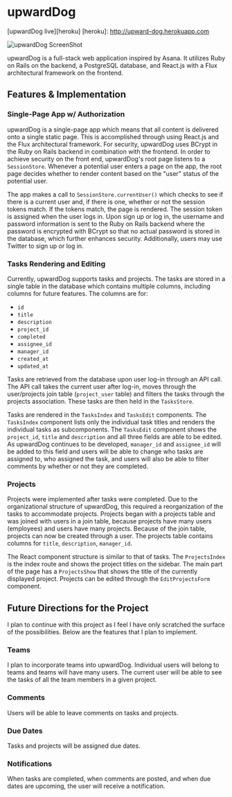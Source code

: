 # upwardDog

[upwardDog live][heroku]
[heroku]: http://upward-dog.herokuapp.com

![upwardDog ScreenShot](assets/images/upwardDog-screen-shot.png)

upwardDog is a full-stack web application inspired by Asana.  It utilizes Ruby on Rails on the backend, a PostgreSQL database, and React.js with a Flux architectural framework on the frontend.  

## Features & Implementation


### Single-Page App w/ Authorization

upwardDog is a single-page app which means that all content is delivered onto a single static page.  This is accomplished through using React.js and the Flux architectural framework.  For security, upwardDog uses BCrypt in the Ruby on Rails backend in combination with the frontend.  In order to achieve security on the front end, upwardDog's root page listens to a `SessionStore`.  Whenever a potential user enters a page on the app, the root page decides whether to render content based on the "user" status of the potential user.  

The app makes a call to `SessionStore.currentUser()` which checks to see if there is a current user and, if there is one, whether or not the session tokens match.  If the tokens match, the page is rendered.  The session token is assigned when the user logs in.  Upon sign up or log in, the username and password information is sent to the Ruby on Rails backend where the password is encrypted with BCrypt so that no actual password is stored in the database, which further enhances security.  Additionally, users may use Twitter to sign up or log in.

### Tasks Rendering and Editing
  Currently, upwardDog supports tasks and projects.  The tasks are stored in a single table in the database which contains multiple columns, including columns for future features.  The columns are for:
  - `id`
  - `title`
  - `description`
  - `project_id`
  - `completed`
  - `assignee_id`
  - `manager_id`
  - `created_at`
  - `updated_at`

  Tasks are retrieved from the database upon user log-in through an API call.  The API call takes the current user after log-in, moves through the user/projects join table (`project_user` table) and filters the tasks through the projects association.  These tasks are then held in the `TasksStore`.

  Tasks are rendered in the `TasksIndex` and `TasksEdit` components.  The `TasksIndex` component lists only the individual task titles and renders the individual tasks as subcomponents.  The `TasksEdit` component shows the `project_id`, `title` and `description` and all three fields are able to be edited.  As upwardDog continues to be developed, `manager_id` and `assignee_id` will be added to this field and users will be able to change who tasks are assigned to, who assigned the task, and users will also be able to filter comments by whether or not they are completed.

### Projects

Projects were implemented after tasks were completed.  Due to the organizational structure of upwardDog, this required a reorganization of the tasks to accommodate projects.  Projects began with a projects table and was joined with users in a join table, because projects have many users (employees) and users have many projects.   Because of the join table, projects can now be created through a user.  The projects table contains columns for `title`, `description`, `manager_id`.  

The React component structure is similar to that of tasks.  The `ProjectsIndex` is the index route and shows the project titles on the sidebar.  The main part of the page has a `ProjectsShow` that shows the title of the currently displayed project.  Projects can be edited through the `EditProjectsForm` component.


## Future Directions for the Project

I plan to continue with this project as I feel I have only scratched the surface of the possibilities.  Below are the features that I plan to implement.

### Teams

I plan to incorporate teams into upwardDog.  Individual users will belong to teams and teams will have many users.  The current user will be able to see the tasks of all the team members in a given project.  

### Comments

Users will be able to leave comments on tasks and projects.  

### Due Dates

Tasks and projects will be assigned due dates.

### Notifications

When tasks are completed, when comments are posted, and when due dates are upcoming, the user will receive a notification.
